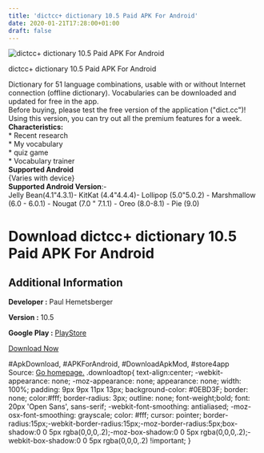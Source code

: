 ```yaml
---
title: 'dictcc+ dictionary 10.5 Paid APK For Android'
date: 2020-01-21T17:28:00+01:00
draft: false
---
```


![dictcc+ dictionary 10.5 Paid APK For Android](https://i0.wp.com/apkhome.net/wp-content/uploads/2020/01/dictcc-dictionary-10.5-Paid.png "dictcc+ dictionary 10.5 Paid APK For Android")

  

dictcc+ dictionary 10.5 Paid APK For Android

Dictionary for 51 language combinations, usable with or without Internet connection (offline dictionary). Vocabularies can be downloaded and updated for free in the app.  
Before buying, please test the free version of the application ("dict.cc")! Using this version, you can try out all the premium features for a week.  
**Characteristics:**  
\* Recent research  
\* My vocabulary  
\* quiz game  
\* Vocabulary trainer  
**Supported Android**  
{Varies with device}  
**Supported Android Version**:-  
Jelly Bean(4.1"4.3.1)- KitKat (4.4"4.4.4)- Lollipop (5.0"5.0.2) - Marshmallow (6.0 - 6.0.1) - Nougat (7.0 " 7.1.1) - Oreo (8.0-8.1) - Pie (9.0)

Download dictcc+ dictionary 10.5 Paid APK For Android
=====================================================

Additional Information
----------------------

**Developer :** Paul Hemetsberger

**Version :** 10.5

**Google Play :** [PlayStore](https://play.google.com/store/apps/details?id=cc.dict.dictccplus&hl=en)

  

[Download Now](https://store4app.co/post/dictcc-dictionary-10-5-paid-apk-for-android_1579621044)

  
#ApkDownload, #APKForAndroid, #DownloadApkMod, #store4app  
Source: [Go homepage.](https://store4app.co/post/dictcc-dictionary-10-5-paid-apk-for-android_1579621044) .downloadtop{ text-align:center; -webkit-appearance: none; -moz-appearance: none; appearance: none; width: 100%; padding: 9px 9px 11px 13px; background-color: #0EBD3F; border: none; color:#fff; border-radius: 3px; outline: none; font-weight;bold; font: 20px 'Open Sans', sans-serif; -webkit-font-smoothing: antialiased; -moz-osx-font-smoothing: grayscale; color: #fff; cursor: pointer; border-radius:15px;-webkit-border-radius:15px;-moz-border-radius:5px;box-shadow:0 0 5px rgba(0,0,0,.2);-moz-box-shadow:0 0 5px rgba(0,0,0,.2);-webkit-box-shadow:0 0 5px rgba(0,0,0,.2) !important; }